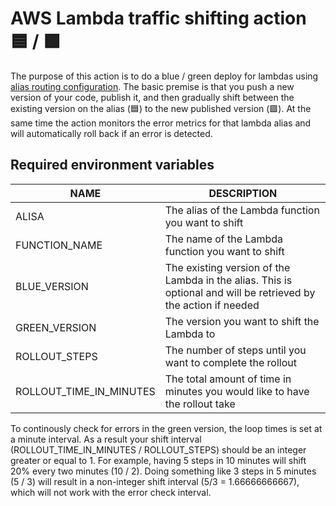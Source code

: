 # AWS Lambda traffic shifting action 🟦 / 🟩

The purpose of this action is to do a blue / green deploy for lambdas using [alias routing configuration](https://docs.aws.amazon.com/lambda/latest/dg/configuration-aliases.html#configuring-alias-routing). The basic premise is that you push a new version of your code, publish it, and then gradually shift between the existing version on the alias (🟦) to the new published version (🟩). At the same time the action monitors the error metrics for that lambda alias and will automatically roll back if an error is detected.

## Required environment variables

| NAME                    | DESCRIPTION                                                                                                     |
| ----------------------- | --------------------------------------------------------------------------------------------------------------- |
| ALISA                   | The alias of the Lambda function you want to shift                                                              |
| FUNCTION_NAME           | The name of the Lambda function you want to shift                                                               |
| BLUE_VERSION            | The existing version of the Lambda in the alias. This is optional and will be retrieved by the action if needed |
| GREEN_VERSION           | The version you want to shift the Lambda to                                                                     |
| ROLLOUT_STEPS           | The number of steps until you want to complete the rollout                                                      |
| ROLLOUT_TIME_IN_MINUTES | The total amount of time in minutes you would like to have the rollout take                                     |

To continously check for errors in the green version, the loop times is set at a minute interval. As a result your shift interval (ROLLOUT_TIME_IN_MINUTES / ROLLOUT_STEPS) should be an integer greater or equal to 1. For example, having 5 steps in 10 minutes will shift 20% every two minutes (10 / 2). Doing something like 3 steps in 5 minutes (5 / 3) will result in a non-integer shift interval (5/3 = 1.66666666667), which will not work with the error check interval.
